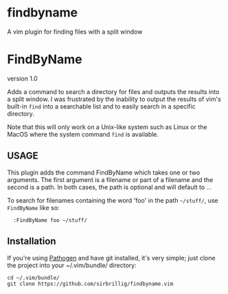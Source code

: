 findbyname
=======

A vim plugin for finding files with a split window

# FindByName

version 1.0

Adds a command to search a directory for files and outputs the results into a
split window. I was frustrated by the inability to output the results of vim's
built-in `find` into a searchable list and to easily search in a specific
directory.

Note that this will only work on a Unix-like system such as Linux or the MacOS
where the system command `find` is available.

## USAGE

This plugin adds the command FindByName which takes one or two arguments. The
first argument is a filename or part of a filename and the second is a path. In
both cases, the path is optional and will default to `.`.

To search for filenames containing the word 'foo' in the path `~/stuff/`, use
`FindByName` like so:

```
  :FindByName foo ~/stuff/
```

## Installation

If you're using [Pathogen](https://github.com/tpope/vim-pathogen) and have git
installed, it's very simple; just clone the project into your ~/.vim/bundle/ directory:

```
cd ~/.vim/bundle/
git clone https://github.com/sirbrillig/findbyname.vim
```
